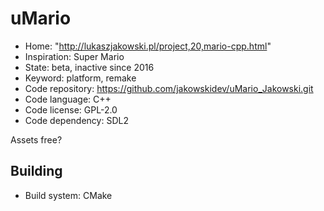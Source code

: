 # uMario

- Home: "http://lukaszjakowski.pl/project,20,mario-cpp.html"
- Inspiration: Super Mario
- State: beta, inactive since 2016
- Keyword: platform, remake
- Code repository: https://github.com/jakowskidev/uMario_Jakowski.git
- Code language: C++
- Code license: GPL-2.0
- Code dependency: SDL2

Assets free?

## Building

- Build system: CMake
